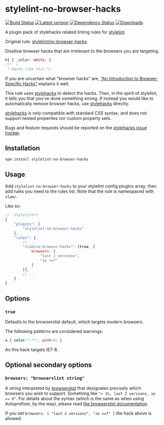# stylelint-no-browser-hacks

[![Build Status][ci-img]][ci]
[![Latest version][npm-v-img]][npm]
[![Dependency Status][gemnasium-img]][gemnasium]
[![Downloads][npm-d-img]][npm]

A plugin pack of stylehacks related linting rules for [stylelint].

Original rule: [stylelint/no-browser-hacks][original-rule].

Disallow browser hacks that are irrelevant to the browsers you are targeting.

```css
h1 { _color: white; }
/**  ↑
 * Hacks like this */
```

If you are uncertain what "browser hacks" are, ["An Introduction to
Browser-Specific Hacks"](https://www.sitepoint.com/browser-specific-css-hacks/)
explains it well.

This rule uses [stylehacks](https://github.com/ben-eb/stylehacks) to detect the
hacks. Then, in the spirit of stylelint, it tells you that you've done something
wrong. If instead you would like to automatically remove browser hacks, use
[stylehacks](https://github.com/ben-eb/stylehacks) directly.

[stylehacks](https://github.com/ben-eb/stylehacks) is only compatible with
standard CSS syntax, and does not support nested properties nor custom property
sets.

Bugs and feature requests should be reported on the
[stylehacks issue tracker](https://github.com/ben-eb/stylehacks/issues).

## Installation

```
npm install stylelint-no-browser-hacks
```

## Usage

Add `stylelint-no-browser-hacks` to your stylelint config plugins array, then
add rules you need to the rules list.
Note that the rule is namespaced with `slam/`.

Like so:

```js
// .stylelintrc
{
	"plugins": [
		"stylelint-no-browser-hacks"
	],
	"rules": {
		// ...
		"slam/no-browser-hacks": [true, {
            browsers: [
                "last 2 versions",
                "ie >=7"
            ]
        }],
		// ...
	}
}
```

## Options

### `true`

Defaults to the browserslist default, which targets modern browsers.

The following patterns are considered warnings:

```css
a { color/*\**/: pink\9; }
```

As this hack targets IE7-8.

## Optional secondary options

### `browsers: "browserslist string"`

A string interpreted by [browserslist](https://github.com/ai/browserslist) that
designates precisely which browsers you wish to support. Something like
`"> 1%, last 2 versions, ie >= 8"`. For details about the syntax (which is the
same as when using Autoprefixer, by the way), please read
[the browserslist documentation](https://github.com/ai/browserslist).

If you set `browsers: [ "last 2 versions", "ie >=7" ]` the hack above is
allowed.

[ci-img]: https://travis-ci.org/Slamdunk/stylelint-no-browser-hacks.svg?branch=master
[ci]: https://travis-ci.org/Slamdunk/stylelint-no-browser-hacks
[npm]: https://www.npmjs.com/package/stylelint-no-browser-hacks
[npm-v-img]: https://img.shields.io/npm/v/stylelint-no-browser-hacks.svg
[npm-d-img]: https://img.shields.io/npm/dt/stylelint-no-browser-hacks.svg
[gemnasium-img]: https://gemnasium.com/badges/github.com/Slamdunk/stylelint-no-browser-hacks.svg
[gemnasium]: https://gemnasium.com/github.com/Slamdunk/stylelint-no-browser-hacks
[stylelint]: https://stylelint.io/
[original-rule]: https://github.com/stylelint/stylelint/tree/7.8.0/lib/rules/no-browser-hacks
